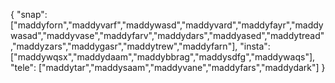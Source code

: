{
  "snap":  ["maddyforn","maddyvarf","maddywasd","maddyvard","maddyfayr","maddywasad","maddyvase","maddyfarv","maddydars","maddyased","maddytread","maddyzars","maddygasr","maddytrew","maddyfarn"],
  "insta": ["maddywqsx","maddydaam","maddybbrag","maddysdfg","maddywaqs"],
  "tele":  ["maddytar","maddysaam","maddyvane","maddyfars","maddydark"]
}
